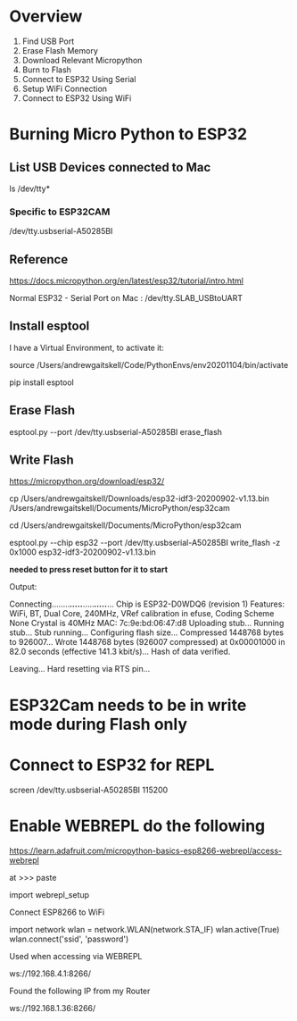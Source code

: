 # Overview

1. Find USB Port
2. Erase Flash Memory
3. Download Relevant Micropython
4. Burn to Flash
5. Connect to ESP32 Using Serial
6. Setup WiFi Connection
7. Connect to ESP32 Using WiFi

# Burning Micro Python to ESP32

## List USB Devices connected to Mac

ls /dev/tty*

### Specific to ESP32CAM

/dev/tty.usbserial-A50285BI

## Reference

https://docs.micropython.org/en/latest/esp32/tutorial/intro.html

Normal ESP32 - Serial Port on Mac : /dev/tty.SLAB_USBtoUART

## Install esptool

I have a Virtual Environment, to activate it: 

source /Users/andrewgaitskell/Code/PythonEnvs/env20201104/bin/activate

pip install esptool

## Erase Flash

esptool.py --port /dev/tty.usbserial-A50285BI erase_flash

## Write Flash

https://micropython.org/download/esp32/

cp /Users/andrewgaitskell/Downloads/esp32-idf3-20200902-v1.13.bin /Users/andrewgaitskell/Documents/MicroPython/esp32cam

cd /Users/andrewgaitskell/Documents/MicroPython/esp32cam

esptool.py --chip esp32 --port /dev/tty.usbserial-A50285BI write_flash -z 0x1000 esp32-idf3-20200902-v1.13.bin

__needed to press reset button for it to start__

Output:

Connecting........_____....._____....._____....._____...
Chip is ESP32-D0WDQ6 (revision 1)
Features: WiFi, BT, Dual Core, 240MHz, VRef calibration in efuse, Coding Scheme None
Crystal is 40MHz
MAC: 7c:9e:bd:06:47:d8
Uploading stub...
Running stub...
Stub running...
Configuring flash size...
Compressed 1448768 bytes to 926007...
Wrote 1448768 bytes (926007 compressed) at 0x00001000 in 82.0 seconds (effective 141.3 kbit/s)...
Hash of data verified.

Leaving...
Hard resetting via RTS pin...

# ESP32Cam needs to be in write mode during Flash only

# Connect to ESP32 for REPL

screen /dev/tty.usbserial-A50285BI 115200

# Enable WEBREPL do the following

https://learn.adafruit.com/micropython-basics-esp8266-webrepl/access-webrepl

at >>> paste

import webrepl_setup




Connect ESP8266 to WiFi

import network
wlan = network.WLAN(network.STA_IF)
wlan.active(True)
wlan.connect('ssid', 'password')

Used when accessing via WEBREPL

ws://192.168.4.1:8266/

Found the following IP from my Router

ws://192.168.1.36:8266/
